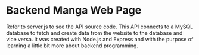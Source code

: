 # Backend Manga Web Page
Refer to server.js to see the API source code. This API connects to a MySQL database to fetch and create data from the website to the database and vice versa. 
It was created with Node.js and Express and with the purpose of learning a little bit more about backend programming.
